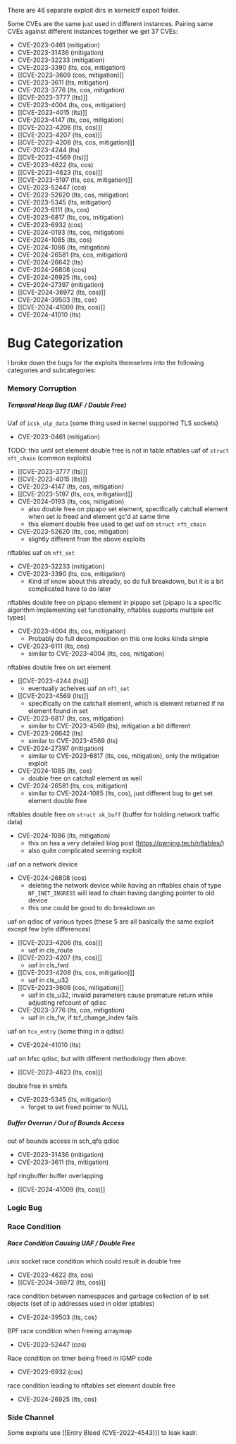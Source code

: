 There are 46 separate exploit dirs in kernelctf expoit folder.

Some CVEs are the same just used in different instances. Pairing same CVEs against different instances together we get 37 CVEs:

- CVE-2023-0461 (mitigation)
- CVE-2023-31436 (mitigation)
- CVE-2023-32233 (mitigation)
- CVE-2023-3390 (lts, cos, mitigation)
- [[CVE-2023-3609 (cos, mitigation)]]
- CVE-2023-3611 (lts, mitigation)
- CVE-2023-3776 (lts, cos, mitigation)
- [[CVE-2023-3777 (lts)]]
- CVE-2023-4004 (lts, cos, mitigation)
- [[CVE-2023-4015 (lts)]]
- CVE-2023-4147 (lts, cos, mitigation)
- [[CVE-2023-4206 (lts, cos)]]
- [[CVE-2023-4207 (lts, cos)]]
- [[CVE-2023-4208 (lts, cos, mitigation)]]
- CVE-2023-4244 (lts)
- [[CVE-2023-4569 (lts)]]
- CVE-2023-4622 (lts, cos)
- [[CVE-2023-4623 (lts, cos)]]
- [[CVE-2023-5197 (lts, cos, mitigation)]]
- CVE-2023-52447 (cos)
- CVE-2023-52620 (lts, cos, mitigation)
- CVE-2023-5345 (lts, mitigation)
- CVE-2023-6111 (lts, cos)
- CVE-2023-6817 (lts, cos, mitigation)
- CVE-2023-6932 (cos)
- CVE-2024-0193 (lts, cos, mitigation)
- CVE-2024-1085 (lts, cos)
- CVE-2024-1086 (lts, mitigation)
- CVE-2024-26581 (lts, cos, mitigation)
- CVE-2024-26642 (lts)
- CVE-2024-26808 (cos)
- CVE-2024-26925 (lts, cos)
- CVE-2024-27397 (mitigation)
- [[CVE-2024-36972 (lts, cos)]]
- CVE-2024-39503 (lts, cos)
- [[CVE-2024-41009 (lts, cos)]]
- CVE-2024-41010 (lts)



# Bug Categorization

I broke down the bugs for the exploits themselves into the following categories and subcategories:

### Memory Corruption

##### Temporal Heap Bug (UAF / Double Free)

Uaf of `icsk_ulp_data` (some thing used in kernel supported TLS sockets)
- CVE-2023-0461 (mitigation)

TODO: this until set element double free is not in table
nftables uaf of `struct nft_chain` (common exploits)
- [[CVE-2023-3777 (lts)]]
- [[CVE-2023-4015 (lts)]]
- CVE-2023-4147 (lts, cos, mitigation)
- [[CVE-2023-5197 (lts, cos, mitigation)]]
- CVE-2024-0193 (lts, cos, mitigation)
	- also double free on pipapo set element, specifically catchall element when set is freed and element gc'd at same time
	- this element double free used to get uaf on `struct nft_chain`
- CVE-2023-52620 (lts, cos, mitigation)
	- slightly different from the above exploits

nftables uaf on `nft_set`
- CVE-2023-32233 (mitigation)
- CVE-2023-3390 (lts, cos, mitigation)
	- Kind of know about this already, so do full breakdown, but it is a bit complicated have to do later

nftables double free on pipapo element in pipapo set (pipapo is a specific algorithm implementing set functionality, nftables supports multiple set types)
- CVE-2023-4004 (lts, cos, mitigation)
	- Probably do full decomposition on this one looks kinda simple
- CVE-2023-6111 (lts, cos)
	- similar to CVE-2023-4004 (lts, cos, mitigation)

nftables double free on set element
- [[CVE-2023-4244 (lts)]]
	- eventually acheives uaf on `nft_set`
- [[CVE-2023-4569 (lts)]]
	- specifically on the catchall element, which is element returned if no element found in set
- CVE-2023-6817 (lts, cos, mitigation)
	- similar to CVE-2023-4569 (lts), mitigation a bit different
- CVE-2023-26642 (lts)
	- similar to CVE-2023-4569 (lts)
- CVE-2024-27397 (mitigation)
	- similar to CVE-2023-6817 (lts, cos, mitigation), only the mitigation exploit
- CVE-2024-1085 (lts, cos)
	- double free on catchall element as well
- CVE-2024-26581 (lts, cos, mitigation)
	- similar to CVE-2024-1085 (lts, cos), just different bug to get set element double free

nftables double free on `struct sk_buff` (buffer for holding network traffic data)
- CVE-2024-1086 (lts, mitigation)
	- this on has a very detailed blog post (https://pwning.tech/nftables/)
	- also quite complicated seeming exploit

uaf on a network device
- CVE-2024-26808 (cos)
	- deleting the network device while having an nftables chain of type `NF_INET_INGRESS` will lead to chain having dangling pointer to old device
	- this one could be good to do breakdown on

uaf on qdisc of various types (these 5 are all basically the same exploit except few byte differences)
- [[CVE-2023-4206 (lts, cos)]]
	- uaf in cls_route
- [[CVE-2023-4207 (lts, cos)]]
	- uaf in cls_fwd
- [[CVE-2023-4208 (lts, cos, mitigation)]]
	- uaf in cls_u32
- [[CVE-2023-3609 (cos, mitigation)]]
	- uaf in cls_u32, invalid parameters cause premature return while adjusting refcount of qdisc
- CVE-2023-3776 (lts, cos, mitigation)
	- uaf in cls_fw, if tcf_change_indev fails

uaf on `tcx_entry` (some thing in a qdisc)
- CVE-2024-41010 (lts)

uaf on hfsc qdisc, but with different methodology then above:
- [[CVE-2023-4623 (lts, cos)]]

double free in smbfs
- CVE-2023-5345 (lts, mitigation)
	- forget to set freed pointer to NULL

##### Buffer Overrun / Out of Bounds Access

out of bounds access in sch_qfq qdisc
- CVE-2023-31436 (mitigation)
- CVE-2023-3611 (lts, mitigation)

bpf ringbuffer buffer overlapping
- [[CVE-2024-41009 (lts, cos)]]

### Logic Bug

### Race Condition

##### Race Condition Causing UAF / Double Free

unix socket race condition which could result in double free
- CVE-2023-4622 (lts, cos)
- [[CVE-2024-36972 (lts, cos)]]

race condition between namespaces and garbage collection of ip set objects (set of ip addresses used in older iptables)
- CVE-2024-39503 (lts, cos)

BPF race condition when freeing arraymap
- CVE-2023-52447 (cos)

Race condition on timer being freed in IGMP code
- CVE-2023-6932 (cos)

race condition leading to nftables set element double free
- CVE-2024-26925 (lts, cos)

### Side Channel

Some exploits use [[Entry Bleed (CVE-2022-4543)]] to leak kaslr.